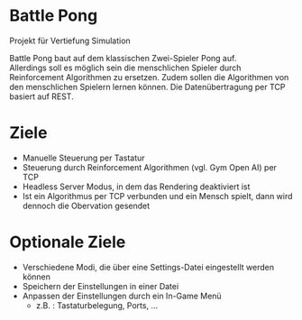 # Battle Pong

Projekt für Vertiefung Simulation

Battle Pong baut auf dem klassischen Zwei-Spieler Pong auf.\
Allerdings soll es möglich sein die menschlichen Spieler durch Reinforcement Algorithmen zu ersetzen.
Zudem sollen die Algorithmen von den menschlichen Spielern lernen können.
Die Datenübertragung per TCP basiert auf REST.

# Ziele

- Manuelle Steuerung per Tastatur
- Steuerung durch Reinforcement Algorithmen (vgl. Gym Open AI) per TCP
- Headless Server Modus, in dem das Rendering deaktiviert ist
- Ist ein Algorithmus per TCP verbunden und ein Mensch spielt, dann wird dennoch die Obervation gesendet

# Optionale Ziele

- Verschiedene Modi, die über eine Settings-Datei eingestellt werden können
- Speichern der Einstellungen in einer Datei
- Anpassen der Einstellungen durch ein In-Game Menü
    - z.B. : Tastaturbelegung, Ports, ...
